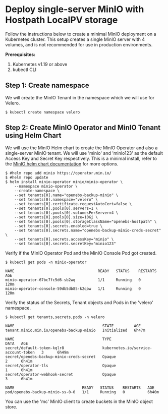 # Deploy single-server MinIO with Hostpath LocalPV storage

Follow the instructions below to create a minimal MinIO deployment on a Kubernetes cluster. This setup creates a single MinIO server with 4 volumes, and is not recommended for use in production environments.

**Prerequisites:**
1. Kubernetes v1.19 or above
2. kubectl CLI

## Step 1: Create namespace

We will create the MinIO Tenant in the namespace which we will use for Velero.

```console
$ kubectl create namespace velero
```

## Step 2: Create MinIO Operator and MinIO Tenant using Helm Chart

We will use the MinIO Helm chart to create the MinIO Operator and also a single-server MinIO tenant. We will use 'minio' and 'minio123' as the default Access Key and Secret Key respectively. This is a minimal install, refer to the [MinIO helm chart documentation](https://github.com/minio/operator/blob/master/helm/minio-operator/README.md) for more options.

```console
$ #helm repo add minio https://operator.min.io/
$ #helm repo update
$ helm install minio-operator minio/minio-operator \
	--namespace minio-operator \
	--create-namespace \
	--set tenants[0].name="openebs-backup-minio" \
	--set tenants[0].namespace="velero" \
	--set tenants[0].certificate.requestAutoCert=false \
	--set tenants[0].pools[0].servers=1 \
	--set tenants[0].pools[0].volumesPerServer=4 \
	--set tenants[0].pools[0].size=10Gi \
	--set tenants[0].pools[0].storageClassName="openebs-hostpath" \
	--set tenants[0].secrets.enabled=true \
	--set tenants[0].secrets.name="openebs-backup-minio-creds-secret" \
	--set tenants[0].secrets.accessKey="minio" \
	--set tenants[0].secrets.secretKey="minio123"
```

Verify if the MinIO Operator Pod and the MinIO Console Pod got created.
```console
$ kubectl get pods -n minio-operator

NAME                                     READY   STATUS    RESTARTS   AGE
minio-operator-67bc7fc5d6-sb2wq          1/1     Running   0          120m
minio-operator-console-59db5db85-k2qbw   1/1     Running   0          120m
```

Verify the status of the Secrets, Tenant objects and Pods in the 'velero' namespace.
```console
$ kubectl get tenants,secrets,pods -n velero

NAME                                       STATE         AGE
tenant.minio.min.io/openebs-backup-minio   Initialized   6h47m

NAME                                       TYPE                                  DATA   AGE
secret/default-token-kqlr8                 kubernetes.io/service-account-token   3      6h49m
secret/openebs-backup-minio-creds-secret   Opaque                                2      6h41m
secret/operator-tls                        Opaque                                1      6h41m
secret/operator-webhook-secret             Opaque                                3      6h41m

NAME                              READY   STATUS    RESTARTS   AGE
pod/openebs-backup-minio-ss-0-0   1/1     Running   0          6h40m
```

You can use the 'mc' MinIO client to create buckets in the MinIO object store.
